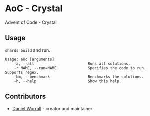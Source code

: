 # AoC - Crystal

Advent of Code - Crystal

## Usage

`shards build` and run.

```
Usage: aoc [arguments]
    -a, --all                        Runs all solutions.
    -r NAME, --run=NAME              Specifies the code to run. Supports regex.
    -bm, --benchmark                 Benchmarks the solutions.
    -h, --help                       Show this help.
```

## Contributors

- [Daniel Worrall](https://github.com/daniel-worrall) - creator and maintainer
